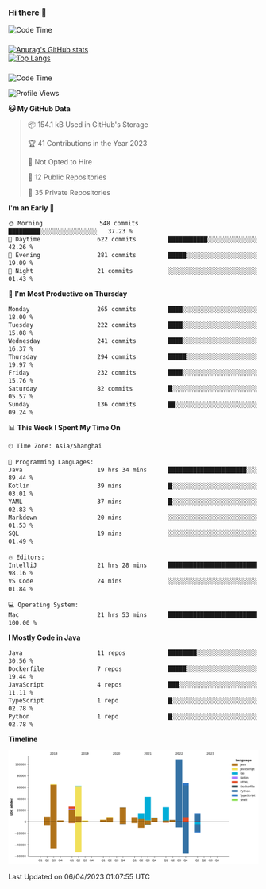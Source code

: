 ### Hi there 👋 

![Code Time](https://img.shields.io/endpoint?style=flat&url=https://codetime-api.datreks.com/badge/1061?logoColor=white%26project=%26recentMS=0%26showProject=false)

<!--
**Muyiafan/Muyiafan** is a ✨ _special_ ✨ repository because its `README.md` (this file) appears on your GitHub profile.

Here are some ideas to get you started:

- 🔭 I’m currently working on ...
- 🌱 I’m currently learning ...
- 👯 I’m looking to collaborate on ...
- 🤔 I’m looking for help with ...
- 💬 Ask me about ...
- 📫 How to reach me: ...
- 😄 Pronouns: ...
- ⚡ Fun fact: ...
-->

### 

[![Anurag's GitHub stats](https://github-readme-stats.vercel.app/api?username=Muyiafan)](https://github.com/anuraghazra/github-readme-stats)
<br>
[![Top Langs](https://github-readme-stats.vercel.app/api/top-langs/?username=Muyiafan)](https://github.com/anuraghazra/github-readme-stats)

### 

<!--START_SECTION:waka-->
![Code Time](http://img.shields.io/badge/Code%20Time-5%2C708%20hrs%2023%20mins-blue)

![Profile Views](http://img.shields.io/badge/Profile%20Views-0-blue)

**🐱 My GitHub Data** 

> 📦 154.1 kB Used in GitHub's Storage 
 > 
> 🏆 41 Contributions in the Year 2023
 > 
> 🚫 Not Opted to Hire
 > 
> 📜 12 Public Repositories 
 > 
> 🔑 35 Private Repositories 
 > 
**I'm an Early 🐤** 

```text
🌞 Morning                548 commits         █████████░░░░░░░░░░░░░░░░   37.23 % 
🌆 Daytime                622 commits         ███████████░░░░░░░░░░░░░░   42.26 % 
🌃 Evening                281 commits         █████░░░░░░░░░░░░░░░░░░░░   19.09 % 
🌙 Night                  21 commits          ░░░░░░░░░░░░░░░░░░░░░░░░░   01.43 % 
```
📅 **I'm Most Productive on Thursday** 

```text
Monday                   265 commits         ████░░░░░░░░░░░░░░░░░░░░░   18.00 % 
Tuesday                  222 commits         ████░░░░░░░░░░░░░░░░░░░░░   15.08 % 
Wednesday                241 commits         ████░░░░░░░░░░░░░░░░░░░░░   16.37 % 
Thursday                 294 commits         █████░░░░░░░░░░░░░░░░░░░░   19.97 % 
Friday                   232 commits         ████░░░░░░░░░░░░░░░░░░░░░   15.76 % 
Saturday                 82 commits          █░░░░░░░░░░░░░░░░░░░░░░░░   05.57 % 
Sunday                   136 commits         ██░░░░░░░░░░░░░░░░░░░░░░░   09.24 % 
```


📊 **This Week I Spent My Time On** 

```text
🕑︎ Time Zone: Asia/Shanghai

💬 Programming Languages: 
Java                     19 hrs 34 mins      ██████████████████████░░░   89.44 % 
Kotlin                   39 mins             █░░░░░░░░░░░░░░░░░░░░░░░░   03.01 % 
YAML                     37 mins             █░░░░░░░░░░░░░░░░░░░░░░░░   02.83 % 
Markdown                 20 mins             ░░░░░░░░░░░░░░░░░░░░░░░░░   01.53 % 
SQL                      19 mins             ░░░░░░░░░░░░░░░░░░░░░░░░░   01.49 % 

🔥 Editors: 
IntelliJ                 21 hrs 28 mins      █████████████████████████   98.16 % 
VS Code                  24 mins             ░░░░░░░░░░░░░░░░░░░░░░░░░   01.84 % 

💻 Operating System: 
Mac                      21 hrs 53 mins      █████████████████████████   100.00 % 
```

**I Mostly Code in Java** 

```text
Java                     11 repos            ████████░░░░░░░░░░░░░░░░░   30.56 % 
Dockerfile               7 repos             █████░░░░░░░░░░░░░░░░░░░░   19.44 % 
JavaScript               4 repos             ███░░░░░░░░░░░░░░░░░░░░░░   11.11 % 
TypeScript               1 repo              █░░░░░░░░░░░░░░░░░░░░░░░░   02.78 % 
Python                   1 repo              █░░░░░░░░░░░░░░░░░░░░░░░░   02.78 % 
```



**Timeline**

![Lines of Code chart](https://raw.githubusercontent.com/Muyiafan/Muyiafan/main/assets/bar_graph.png)


 Last Updated on 06/04/2023 01:07:55 UTC
<!--END_SECTION:waka-->
